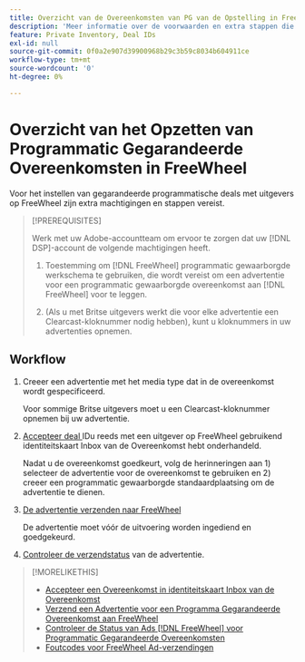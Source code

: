 ```yaml
---
title: Overzicht van de Overeenkomsten van PG van de Opstelling in FreeWheel
description: 'Meer informatie over de voorwaarden en extra stappen die nodig zijn om advertenties voor gegarandeerde programmatische deals met uitgevers op FreeWheel uit te voeren. '
feature: Private Inventory, Deal IDs
exl-id: null
source-git-commit: 0f0a2e907d39900968b29c3b59c8034b604911ce
workflow-type: tm+mt
source-wordcount: '0'
ht-degree: 0%

---
```


# Overzicht van het Opzetten van Programmatic Gegarandeerde Overeenkomsten in FreeWheel

Voor het instellen van gegarandeerde programmatische deals met uitgevers op FreeWheel zijn extra machtigingen en stappen vereist.

>[!PREREQUISITES]
>
>Werk met uw Adobe-accountteam om ervoor te zorgen dat uw [!DNL DSP]-account de volgende machtigingen heeft.
>
>1. Toestemming om [!DNL FreeWheel] programmatic gewaarborgde werkschema te gebruiken, die wordt vereist om een advertentie voor een programmatic gewaarborgde overeenkomst aan [!DNL FreeWheel] voor te leggen.
>
>1. (Als u met Britse uitgevers werkt die voor elke advertentie een Clearcast-kloknummer nodig hebben), kunt u kloknummers in uw advertenties opnemen.


## Workflow

1. Creeer een advertentie met het media type dat in de overeenkomst wordt gespecificeerd.

   Voor sommige Britse uitgevers moet u een Clearcast-kloknummer opnemen bij uw advertentie.

1. [Accepteer deal ](#programmatic-guaranteed-set-up.md#pg-setup-deal-id-inbox) IDu reeds met een uitgever op FreeWheel gebruikend identiteitskaart Inbox van de Overeenkomst hebt onderhandeld.

   Nadat u de overeenkomst goedkeurt, volg de herinneringen aan 1) selecteer de advertentie voor de overeenkomst te gebruiken en 2) creeer een programmatic gewaarborgde standaardplaatsing om de advertentie te dienen.

1. [De advertentie verzenden naar FreeWheel](freewheel-submit.md)

   De advertentie moet vóór de uitvoering worden ingediend en goedgekeurd.

1. [Controleer de verzendstatus](freewheel-check-status.md) van de advertentie.

>[!MORELIKETHIS]
>
>* [Accepteer een Overeenkomst in identiteitskaart Inbox van de Overeenkomst](deal-id-inbox-accept.md)
>* [Verzend een Advertentie voor een Programma Gegarandeerde Overeenkomst aan FreeWheel](freewheel-submit.md)
>* [Controleer de Status van Ads  [!DNL FreeWheel] voor Programmatic Gegarandeerde Overeenkomsten](freewheel-check-status.md)
>* [Foutcodes voor FreeWheel Ad-verzendingen](freewheel-error-codes.md)


